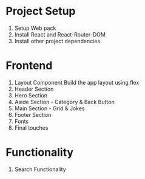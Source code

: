 # Project Setup

1. Setup Web pack
2. Install React and React-Router-DOM
3. Install other project dependencies

# Frontend

1. Layout Component
 Build the app layout using flex
2. Header Section
3. Hero Section
4. Aside Section - Category & Back Button
5. Main Section - Grid & Jokes
6. Footer Section
7. Fonts
8. Final touches

# Functionality
1. Search Functionality
